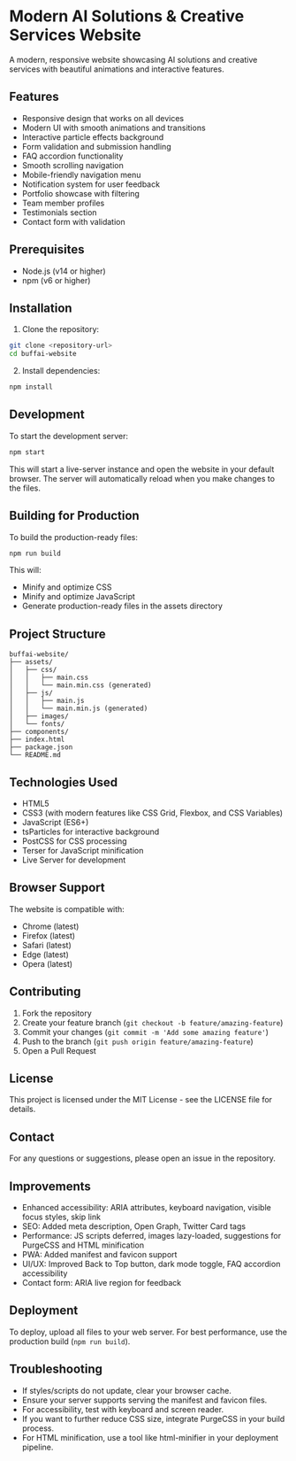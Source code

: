 # Modern AI Solutions & Creative Services Website

A modern, responsive website showcasing AI solutions and creative services with beautiful animations and interactive features.

## Features

- Responsive design that works on all devices
- Modern UI with smooth animations and transitions
- Interactive particle effects background
- Form validation and submission handling
- FAQ accordion functionality
- Smooth scrolling navigation
- Mobile-friendly navigation menu
- Notification system for user feedback
- Portfolio showcase with filtering
- Team member profiles
- Testimonials section
- Contact form with validation

## Prerequisites

- Node.js (v14 or higher)
- npm (v6 or higher)

## Installation

1. Clone the repository:
```bash
git clone <repository-url>
cd buffai-website
```

2. Install dependencies:
```bash
npm install
```

## Development

To start the development server:
```bash
npm start
```

This will start a live-server instance and open the website in your default browser. The server will automatically reload when you make changes to the files.

## Building for Production

To build the production-ready files:
```bash
npm run build
```

This will:
- Minify and optimize CSS
- Minify and optimize JavaScript
- Generate production-ready files in the assets directory

## Project Structure

```
buffai-website/
├── assets/
│   ├── css/
│   │   ├── main.css
│   │   └── main.min.css (generated)
│   ├── js/
│   │   ├── main.js
│   │   └── main.min.js (generated)
│   ├── images/
│   └── fonts/
├── components/
├── index.html
├── package.json
└── README.md
```

## Technologies Used

- HTML5
- CSS3 (with modern features like CSS Grid, Flexbox, and CSS Variables)
- JavaScript (ES6+)
- tsParticles for interactive background
- PostCSS for CSS processing
- Terser for JavaScript minification
- Live Server for development

## Browser Support

The website is compatible with:
- Chrome (latest)
- Firefox (latest)
- Safari (latest)
- Edge (latest)
- Opera (latest)

## Contributing

1. Fork the repository
2. Create your feature branch (`git checkout -b feature/amazing-feature`)
3. Commit your changes (`git commit -m 'Add some amazing feature'`)
4. Push to the branch (`git push origin feature/amazing-feature`)
5. Open a Pull Request

## License

This project is licensed under the MIT License - see the LICENSE file for details.

## Contact

For any questions or suggestions, please open an issue in the repository.

## Improvements

- Enhanced accessibility: ARIA attributes, keyboard navigation, visible focus styles, skip link
- SEO: Added meta description, Open Graph, Twitter Card tags
- Performance: JS scripts deferred, images lazy-loaded, suggestions for PurgeCSS and HTML minification
- PWA: Added manifest and favicon support
- UI/UX: Improved Back to Top button, dark mode toggle, FAQ accordion accessibility
- Contact form: ARIA live region for feedback

## Deployment

To deploy, upload all files to your web server. For best performance, use the production build (`npm run build`).

## Troubleshooting

- If styles/scripts do not update, clear your browser cache.
- Ensure your server supports serving the manifest and favicon files.
- For accessibility, test with keyboard and screen reader.
- If you want to further reduce CSS size, integrate PurgeCSS in your build process.
- For HTML minification, use a tool like html-minifier in your deployment pipeline. 